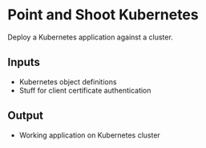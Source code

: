 # Point and Shoot Kubernetes #

Deploy a Kubernetes application against a cluster.

## Inputs ##

- Kubernetes object definitions
- Stuff for client certificate authentication

## Output ##

- Working application on Kubernetes cluster

